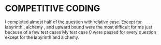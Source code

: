 # COMPETITIVE CODING
I completed almost half of the question with relative ease.
Except for labyrinth , alchemy , and upward bound were the most difficult for me just because of a few test cases
My test case 0 were passed for every question except for the labyrinth and alchemy.


